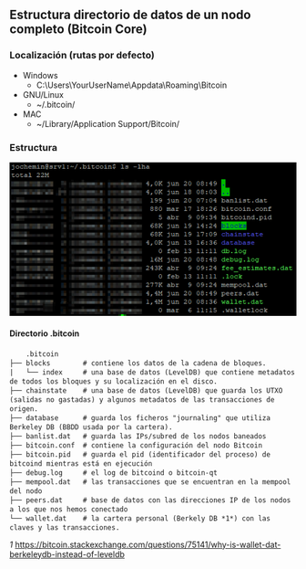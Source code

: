 ## Estructura directorio de datos de un nodo completo (Bitcoin Core)

### Localización (rutas por defecto)
- Windows 
  - C:\Users\YourUserName\Appdata\Roaming\Bitcoin
- GNU/Linux
  - ~/.bitcoin/
- MAC
  - ~/Library/Application Support/Bitcoin/

### Estructura

<p align="center">
  <img src="estructura_datos/Picture1.png?raw=true" alt="Estructura ficheros y directorios"/>
</p>

#### Directorio .bitcoin
        .bitcoin
    ├── blocks        # contiene los datos de la cadena de bloques.
    |   └── index     # una base de datos (LevelDB) que contiene metadatos de todos los bloques y su localización en el disco.
    ├── chainstate    # una base de datos (LevelDB) que guarda los UTXO (salidas no gastadas) y algunos metadatos de las transacciones de origen.
    ├── database      # guarda los ficheros "journaling" que utiliza Berkeley DB (BBDD usada por la cartera).
    ├── banlist.dat   # guarda las IPs/subred de los nodos baneados       
    ├── bitcoin.conf  # contiene la configuración del nodo Bitcoin
    ├── bitcoin.pid   # guarda el pid (identificador del proceso) de bitcoind mientras está en ejecución
    ├── debug.log     # el log de bitcoind o bitcoin-qt
    ├── mempool.dat   # las transacciones que se encuentran en la mempool del nodo
    ├── peers.dat     # base de datos con las direcciones IP de los nodos a los que nos hemos conectado
    └── wallet.dat    # la cartera personal (Berkely DB *1*) con las claves y las transacciones.







*1* https://bitcoin.stackexchange.com/questions/75141/why-is-wallet-dat-berkeleydb-instead-of-leveldb
